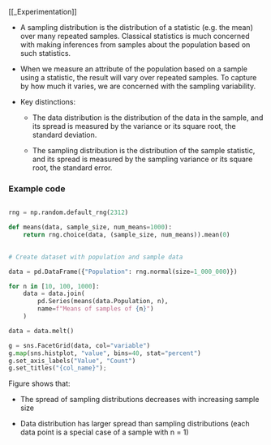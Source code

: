 [[_Experimentation]]

- A sampling distribution is the distribution of a statistic (e.g. the mean) over many repeated samples. Classical statistics is much concerned with making inferences from samples about the population based on such statistics.  

- When we measure an attribute of the population based on a sample using a statistic, the result will vary over repeated samples. To capture by how much it varies, we are concerned with the sampling variability.

- Key distinctions:

	- The data distribution is the distribution of the data in the sample, and its spread is measured by the variance or its square root, the standard deviation.

	- The sampling distribution is the distribution of the sample statistic, and its spread is measured by the sampling variance or its square root, the standard error.


### Example code

```python

rng = np.random.default_rng(2312)

def means(data, sample_size, num_means=1000):
	return rng.choice(data, (sample_size, num_means)).mean(0)

  
# Create dataset with population and sample data

data = pd.DataFrame({"Population": rng.normal(size=1_000_000)})

for n in [10, 100, 1000]:
	data = data.join(
		pd.Series(means(data.Population, n),
		name=f"Means of samples of {n}")
	)

data = data.melt()

g = sns.FacetGrid(data, col="variable")
g.map(sns.histplot, "value", bins=40, stat="percent")
g.set_axis_labels("Value", "Count")
g.set_titles("{col_name}");
```

Figure shows that:

- The spread of sampling distributions decreases with increasing sample size

- Data distribution has larger spread than sampling distributions (each data point is a special case of a sample with n = 1)